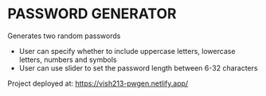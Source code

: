 # PASSWORD GENERATOR

Generates two random passwords
- User can specify whether to include uppercase letters, lowercase letters, numbers and symbols
- User can use slider to set the password length between 6-32 characters

Project deployed at: https://vish213-pwgen.netlify.app/